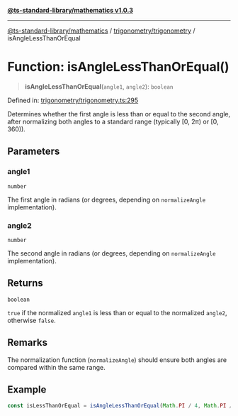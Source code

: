 [**@ts-standard-library/mathematics v1.0.3**](../../../README.md)

***

[@ts-standard-library/mathematics](../../../README.md) / [trigonometry/trigonometry](../README.md) / isAngleLessThanOrEqual

# Function: isAngleLessThanOrEqual()

> **isAngleLessThanOrEqual**(`angle1`, `angle2`): `boolean`

Defined in: [trigonometry/trigonometry.ts:295](https://github.com/gabaudette/ts-stdlib/blob/be448e6a9d9c20c6c2f27f6550ce4e65fc8c9b89/packages/mathematics/src/trigonometry/trigonometry.ts#L295)

Determines whether the first angle is less than or equal to the second angle,
after normalizing both angles to a standard range (typically [0, 2π) or [0, 360)).

## Parameters

### angle1

`number`

The first angle in radians (or degrees, depending on `normalizeAngle` implementation).

### angle2

`number`

The second angle in radians (or degrees, depending on `normalizeAngle` implementation).

## Returns

`boolean`

`true` if the normalized `angle1` is less than or equal to the normalized `angle2`, otherwise `false`.

## Remarks

The normalization function (`normalizeAngle`) should ensure both angles are compared within the same range.

## Example

```typescript
const isLessThanOrEqual = isAngleLessThanOrEqual(Math.PI / 4, Math.PI / 2); // returns true
```
